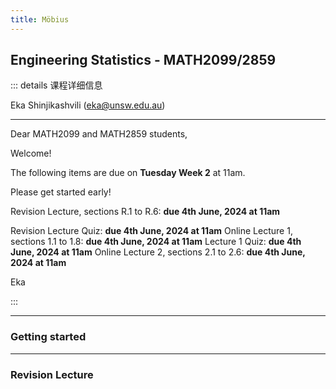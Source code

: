```yaml
---
title: Möbius
---
```


<script setup>
  import VPCard from '@VCard';
  import MobiusTitle from '@MobiusTitleCard';
</script>

## Engineering Statistics - MATH2099/2859

::: details 课程详细信息

Eka Shinjikashvili (eka@unsw.edu.au)

  -------------------------------------------------------

Dear MATH2099 and MATH2859 students,

Welcome!

 

The following items are due on **Tuesday Week 2** at 11am.

Please get started early!

 

Revision Lecture, sections R.1 to R.6: **due 4th June, 2024 at 11am**

Revision Lecture Quiz: **due 4th June, 2024 at 11am**
Online Lecture 1, sections 1.1 to 1.8: **due 4th June, 2024 at 11am**
Lecture 1 Quiz: **due 4th June, 2024 at 11am**
Online Lecture 2, sections 2.1 to 2.6: **due 4th June, 2024 at 11am**
 

Eka

:::

---

### Getting started

 <MobiusTitle title="Declaration - Must be completed first" src="Getting started/Declaration"/>

---
### Revision Lecture

 <MobiusTitle title="R.1 Definitions and notation" src="Revision Lecture/R.1 Definitions and notation" />

